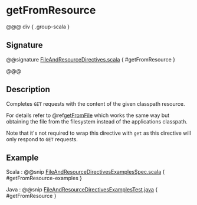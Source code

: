 # getFromResource

@@@ div { .group-scala }

## Signature

@@signature [FileAndResourceDirectives.scala](/akka-http/src/main/scala/akka/http/scaladsl/server/directives/FileAndResourceDirectives.scala) { #getFromResource }

@@@

## Description

Completes `GET` requests with the content of the given classpath resource.

For details refer to @ref[getFromFile](getFromFile.md) which works the same way but obtaining the file from the filesystem
instead of the applications classpath.

Note that it's not required to wrap this directive with `get` as this directive will only respond to `GET` requests.

## Example

Scala
:  @@snip [FileAndResourceDirectivesExamplesSpec.scala]($test$/scala/docs/http/scaladsl/server/directives/FileAndResourceDirectivesExamplesSpec.scala) { #getFromResource-examples }

Java
:  @@snip [FileAndResourceDirectivesExamplesTest.java]($test$/java/docs/http/javadsl/server/directives/FileAndResourceDirectivesExamplesTest.java) { #getFromResource }
